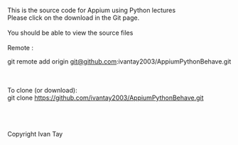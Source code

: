 This is the source code for Appium using Python lectures
<br>
Please click on the download in the Git page. <br>
<br>
You should be able to view the source files
<br><br>
Remote :<br>

git remote add origin git@github.com:ivantay2003/AppiumPythonBehave.git

<br><br>
To clone (or download):<br>
git clone https://github.com/ivantay2003/AppiumPythonBehave.git


<br><br><br>
Copyright Ivan Tay
